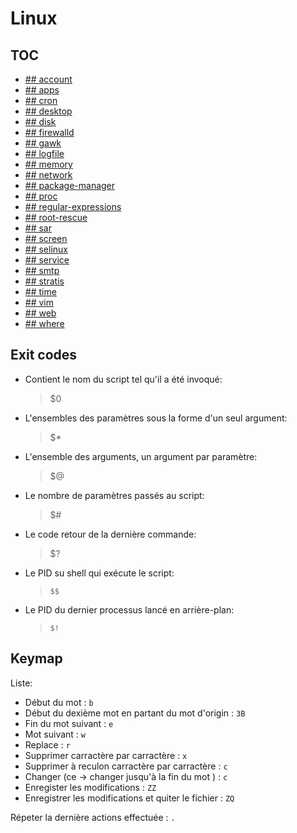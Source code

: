 # Linux

## TOC

* [## account](account.md)
* [## apps](apps.md)
* [## cron](cron.md)
* [## desktop](desktop.md)
* [## disk](disk.md)
* [## firewalld](firewalld.md)
* [## gawk](gawk.md)
* [## logfile](logfile.md)
* [## memory](memory.md)
* [## network](network.md)
* [## package-manager](package-manager.md)
* [## proc](proc.md)
* [## regular-expressions](regular-expressions.md)
* [## root-rescue](root-rescue.md)
* [## sar](sar.md)
* [## screen](screen.md)
* [## selinux](selinux.md)
* [## service](service.md)
* [## smtp](smtp.md)
* [## stratis](stratis.md)
* [## time](time.md)
* [## vim](vim.md)
* [## web](web.md)
* [## where](where.md)

## Exit codes

* Contient le nom du script tel qu'il a été invoqué:
   > $0
* L'ensembles des paramètres sous la forme d'un seul argument:
  > $*
* L'ensemble des arguments, un argument par paramètre:
  >  $@
* Le nombre de paramètres passés au script:
  > $#
* Le code retour de la dernière commande:
  > $?
* Le PID su shell qui exécute le script:
  > `$$`
* Le PID du dernier processus lancé en arrière-plan:
  > `$!`

## Keymap

Liste:

* Début du mot : `b`
* Début du dexième mot en partant du mot d'origin : `3B`
* Fin du mot suivant : `e`
* Mot suivant : `w`
* Replace : `r`
* Supprimer carractère par carractère : `x`
* Supprimer à reculon carractère par carractère : `c`
* Changer (ce -> changer jusqu'à la fin du mot ) : `c`
* Enregister les modifications : `ZZ`
* Enregistrer les modifications et quiter le fichier : `ZQ`

Répeter la dernière actions effectuée : `.`